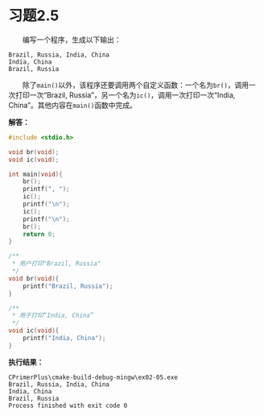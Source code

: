 # 习题2.5

&emsp;&emsp;编写一个程序，生成以下输出：
```
Brazil, Russia, India, China
India, China
Brazil, Russia
```
&emsp;&emsp;除了`main()`以外，该程序还要调用两个自定义函数：一个名为`br()`，调用一次打印一次“Brazil, Russia”，另一个名为`ic()`，调用一次打印一次“India, China”。其他内容在`main()`函数中完成。

**解答：**
```c
#include <stdio.h>

void br(void);
void ic(void);

int main(void){
    br();
    printf(", ");
    ic();
    printf("\n");
    ic();
    printf("\n");
    br();
    return 0;
}

/**
 * 用户打印"Brazil, Russia"
 */
void br(void){
    printf("Brazil, Russia");
}

/**
 * 用于打印“India, China”
 */
void ic(void){
    printf("India, China");
}
```

**执行结果：**
```
CPrimerPlus\cmake-build-debug-mingw\ex02-05.exe
Brazil, Russia, India, China
India, China
Brazil, Russia
Process finished with exit code 0
```

